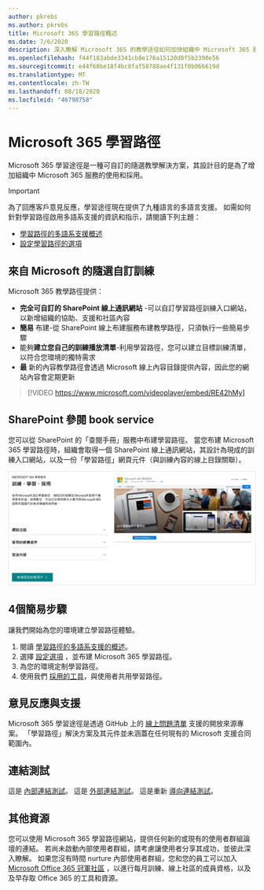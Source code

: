 ```yaml
---
author: pkrebs
ms.author: pkrebs
title: Microsoft 365 學習路徑概述
ms.date: 7/6/2020
description: 深入瞭解 Microsoft 365 的教學途徑如何加快組織中 Microsoft 365 服務的使用和採用。 學習路徑包括自訂的 SharePoint 線上網頁元件，以及可輕鬆布建至您的 Microsoft 365 租使用者的新式 SharePoint 線上通訊訓練網站。
ms.openlocfilehash: f44f183abde3341cb8e176a15120d0f5b2390e56
ms.sourcegitcommit: e44f60be18f4bc8faf58788ae4f131f0b066619d
ms.translationtype: MT
ms.contentlocale: zh-TW
ms.lasthandoff: 08/18/2020
ms.locfileid: "46798758"
---
```

# <a name="microsoft-365-learning-pathways"></a>Microsoft 365 學習路徑 
Microsoft 365 學習途徑是一種可自訂的隨選教學解決方案，其設計目的是為了增加組織中 Microsoft 365 服務的使用和採用。    

> [!IMPORTANT]
> 為了回應客戶意見反應，學習途徑現在提供了九種語言的多語言支援。 如需如何針對學習路徑啟用多語系支援的資訊和指示，請閱讀下列主題： 
>- [學習路徑的多語系支援概述](custom_overview_ml.md) 
>- [設定學習路徑的選項](custom_setupoptions.md)  

## <a name="on-demand-custom-training-from-microsoft"></a>來自 Microsoft 的隨選自訂訓練

Microsoft 365 教學路徑提供：

- **完全可自訂的 SharePoint 線上通訊網站** -可以自訂學習路徑訓練入口網站，以新增組織的協助、支援和社區內容
- **簡易** 布建-從 SharePoint 線上布建服務布建教學路徑，只須執行一些簡易步驟
- 能夠**建立您自己的訓練播放清單**-利用學習路徑，您可以建立目標訓練清單，以符合您環境的獨特需求
- **最** 新的內容教學路徑會透過 Microsoft 線上內容目錄提供內容，因此您的網站內容會定期更新

> [!VIDEO https://www.microsoft.com/videoplayer/embed/RE42hMy]

## <a name="sharepoint-look-book-service"></a>SharePoint 參閱 book service
您可以從 SharePoint 的「查閱手冊」服務中布建學習路徑。 當您布建 Microsoft 365 學習路徑時，組織會取得一個 SharePoint 線上通訊網站，其設計為現成的訓練入口網站，以及一份「學習路徑」網頁元件（與訓練內容的線上目錄關聯）。 

![cg-provision.png](media/cg-provision.png)

## <a name="4-easy-steps"></a>4個簡易步驟
讓我們開始為您的環境建立學習路徑體驗。
1. 閱讀 [學習路徑的多語系支援的概述](custom_overview_ml.md)。 
2. 選擇 [設定選項](custom_setupoptions.md) ，並布建 Microsoft 365 學習路徑。  
3. 為您的環境定制學習路徑。
4. 使用我們 [採用的工具](driveadoption.md)，與使用者共用學習路徑。

## <a name="feedback-and-support"></a>意見反應與支援

Microsoft 365 學習途徑是透過 GitHub 上的 [線上問題清單](https://aka.ms/CustomLearningHelp) 支援的開放來源專案。 「學習路徑」解決方案及其元件並未涵蓋在任何現有的 Microsoft 支援合同範圍內。  
## <a name="link-test"></a>連結測試
這是 [內部連結測試](custom_setupoptions.md)。 這是 [外部連結測試](https://adoption.microsoft.com/)。
這是重新 [導向連結測試](https://aka.ms/CustomLearningHelp)。

## <a name="additional-resources"></a>其他資源
您可以使用 Microsoft 365 學習路徑網站，提供任何新的或現有的使用者群組論壇的連結。 若尚未啟動內部使用者群組，請考慮讓使用者分享其成功，並彼此深入瞭解。  如果您沒有時間 nurture 內部使用者群組，您和您的員工可以加入 [Microsoft Office 365 冠軍社區](https://aka.ms/O365Champions) ，以進行每月訓練、線上社區的成員資格，以及及早存取 Office 365 的工具和資源。